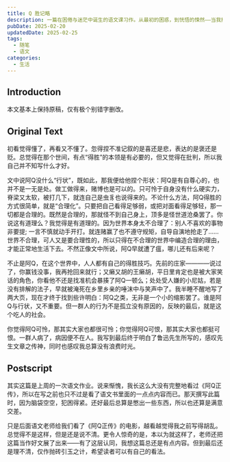 ```yaml
---
title: Q 胜记略
description: 一篇在困倦与迷茫中诞生的语文课习作。从最初的困惑，到恍悟的悚然——当我捧着被展览的作文本时，连我自己也分不清，这份被肯定的喜悦里……是否也掺杂着阿Q式的自我安慰呢？
pubDate: 2025-02-20
updatedDate: 2025-02-25
tags:
  - 随笔
  - 语文
categories:
  - 生活
---
```


## Introduction

本文基本上保持原稿，仅有极个别错字删改。

## Original Text

初看觉得懂了，再看又不懂了。忽得捏不准记叙的是喜还是悲，表达的是褒还是贬。总觉得在那个世间，有点“得胜”的本领是有必要的，但又觉得在批判，所以我自己并不知写什么才好。

文中说阿Q没什么“行状”，既如此，那我便给他捏个形状：阿Q是有自尊心的，也并不是一无是处。做工做得来，赌博也是可以的。只可怜于自身没有什么硬实力，脊梁又太软，被打几下，就连自己是虫豸也说得来的。不论什么方法，阿Q得胜的方式很简单，就是“合理化”。只要把自己看得足够弱，或把对面看得足够轻，那一切都是合理的。既然是合理的，那就怪不到自己身上，顶多是怪世道沧桑罢了。你说这有道理么？我觉得是有道理的。因为世界本身太不合理了：别人不喜欢的事物非要提; 一言不慎就动手开打。就连赌赢了也不遵守规矩，自导自演地抢走了……世界不合理，可人又是要合理性的，所以只得在不合理的世界中编造合理的理由，才能正常地生活下去。不然正像文中所说，阿Q早就遭了瘟，哪儿还有后来呢？

不止是阿Q，在这个世界中，人人都有自己的得胜技巧。先前的庄家————说过了，你赢钱没事，我再抢回来就行；又癞又胡的王癞胡，平日里肯定也是被大家笑话的角色，你看他不还是找准机会暴揍了阿Q一顿么；处处受人嫌的小尼姑，若是没有排解的法子，早就被淹死在乡里乡亲的唾沫中与笑声中了。我半睡不醒地写了两大页，现在才终于找到些许明白：阿Q之类，无非是一个小的缩影罢了。谁是阿Q与行状，又不重要。但一群人的行为不是孤立没有原因的，反映的最后，就是这个吃人的社会。

你觉得阿Q可怜，那其实大家也都很可怜；你觉得阿Q可恨，那其实大家也都挺可恨。一群人病了，病因便不在人。我写到最后终于明白了鲁迅先生所写的，感叹先生文章之传神，同时也感叹我总算没有浪费时光。

## Postscript

其实这篇是上周的一次语文作业。说来惭愧，我长这么大没有完整地看过《阿Q正传》，所以在写之前也只不过是看了语文书里面的一点点内容而已。那天撰写此篇时，因为脑袋空空，犯困得紧。还好最后总算是憋出一些东西，所以也还算是满意交差。

只是后面语文老师给我们看了《阿Q正传》的电影，越看越觉得我之前写得胡乱。总觉得不是这样，但是还是说不清。更令人惊奇的是，本以为就这样了，老师还把这篇当作好文展了出来——有了这层认同，我想这篇总还是有点内容。但到最后还是理不清，仅作抛砖引玉之计，希望读者可以有自己的看法。
